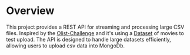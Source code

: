 # Overview

This project provides a REST API for streaming and processing large CSV files. Inspired by the <a href="https://github.com/olist/work-at-olist">Olist-Challenge</a> and it's using a <a href="https://www.kaggle.com/datasets/rounakbanik/the-movies-dataset">Dataset</a> of movies to test upload. The API is designed to handle large datasets efficiently, allowing users to upload csv data into MongoDb.
